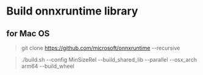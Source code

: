 # Build onnxruntime library

## for Mac OS
> git clone https://github.com/microsoft/onnxruntime --recursive

> ./build.sh --config MinSizeRel --build_shared_lib --parallel  --osx_arch arm64 --build_wheel

